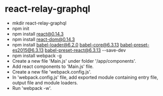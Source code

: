 # react-relay-graphql

- mkdir react-relay-graphql
- npm init
- npm install react@0.14.3
- npm install react-dom@0.14.3
- npm install babel-loader@6.2.0 babel-core@6.3.13 babel-preset-es2015@6.3.13 babel-preset-react@6.3.13 --save-dev
- npm install webpack -g
- Create a new file 'Main.js' under folder '/app/components'.
- Add react components to 'Main.js' file.
- Create a new file 'webpack.config.js'.
- In 'webpack.config.js' file, add exported module containing entry file, output file and module loaders.
- Run 'webpack -w'.
